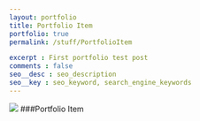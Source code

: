 ```yaml
---
layout: portfolio
title: Portfolio Item 
portfolio: true
permalink: /stuff/PortfolioItem

excerpt : First portfolio test post
comments : false
seo__desc : seo_description
seo__key : seo_keyword, search_engine_keywords
---
```


<img src="http://placehold.it/150x350">
<!-- /intro -->
###Portfolio Item 
